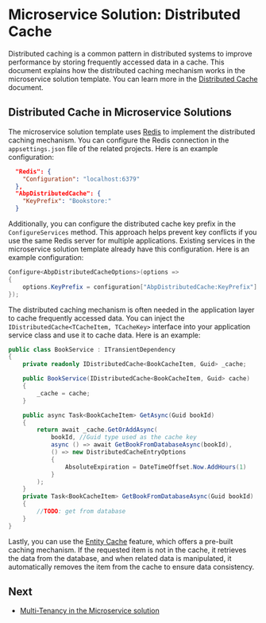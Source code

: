 # Microservice Solution: Distributed Cache

Distributed caching is a common pattern in distributed systems to improve performance by storing frequently accessed data in a cache. This document explains how the distributed caching mechanism works in the microservice solution template. You can learn more in the [Distributed Cache](../../framework/fundamentals/caching.md) document.

## Distributed Cache in Microservice Solutions

The microservice solution template uses [Redis](https://redis.io/) to implement the distributed caching mechanism. You can configure the Redis connection in the `appsettings.json` file of the related projects. Here is an example configuration:

```json
  "Redis": {
    "Configuration": "localhost:6379"
  },
  "AbpDistributedCache": {
    "KeyPrefix": "Bookstore:"
  }
```

Additionally, you can configure the distributed cache key prefix in the `ConfigureServices` method. This approach helps prevent key conflicts if you use the same Redis server for multiple applications. Existing services in the microservice solution template already have this configuration. Here is an example configuration:

```csharp
Configure<AbpDistributedCacheOptions>(options =>
{
    options.KeyPrefix = configuration["AbpDistributedCache:KeyPrefix"] ?? "";
});
```

The distributed caching mechanism is often needed in the application layer to cache frequently accessed data. You can inject the `IDistributedCache<TCacheItem, TCacheKey>` interface into your application service class and use it to cache data. Here is an example:

```csharp
public class BookService : ITransientDependency
{
    private readonly IDistributedCache<BookCacheItem, Guid> _cache;

    public BookService(IDistributedCache<BookCacheItem, Guid> cache)
    {
        _cache = cache;
    }

    public async Task<BookCacheItem> GetAsync(Guid bookId)
    {
        return await _cache.GetOrAddAsync(
            bookId, //Guid type used as the cache key
            async () => await GetBookFromDatabaseAsync(bookId),
            () => new DistributedCacheEntryOptions
            {
                AbsoluteExpiration = DateTimeOffset.Now.AddHours(1)
            }
        );
    }
    private Task<BookCacheItem> GetBookFromDatabaseAsync(Guid bookId)
    {
        //TODO: get from database
    }
}
```

Lastly, you can use the [Entity Cache](../../framework/infrastructure/entity-cache.md) feature, which offers a pre-built caching mechanism. If the requested item is not in the cache, it retrieves the data from the database, and when related data is manipulated, it automatically removes the item from the cache to ensure data consistency.

## Next

* [Multi-Tenancy in the Microservice solution](multi-tenancy.md)
